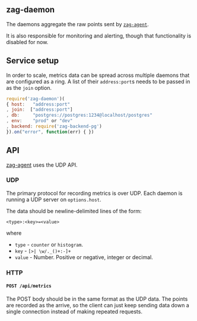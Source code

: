 ## zag-daemon

The daemons aggregate the raw points sent by [`zag-agent`][agent].

It is also responsible for monitoring and alerting, though that functionality
is disabled for now.

## Service setup

In order to scale, metrics data can be spread across multiple daemons that are
configured as a ring. A list of their `address:port`s needs to be passed in
as the `join` option.

```javascript
require('zag-daemon')(
{ host:   "address:port"
, join:  ["address:port"]
, db:     "postgres://postgres:1234@localhost/postgres"
, env:    "prod" or "dev"
, backend: require('zag-backend-pg')
}).on("error", function(err) { })
```

## API

[zag-agent][agent] uses the UDP API.

### UDP

The primary protocol for recording metrics is over UDP. Each daemon is running a UDP
server on `options.host`.

The data should be newline-delimited lines of the form:

    <type>:<key>=<value>

where

  * `type`  - `counter` or `histogram`.
  * `key`   - `[>| \w/._()+:-]+`
  * `value` - Number. Positive or negative, integer or decimal.

### HTTP
#### `POST /api/metrics`

The POST body should be in the same format as the UDP data. The points are
recorded as the arrive, so the client can just keep sending data down a
single connection instead of making repeated requests.

[agent]: https://github.com/Voxer/zag/tree/master/agent
